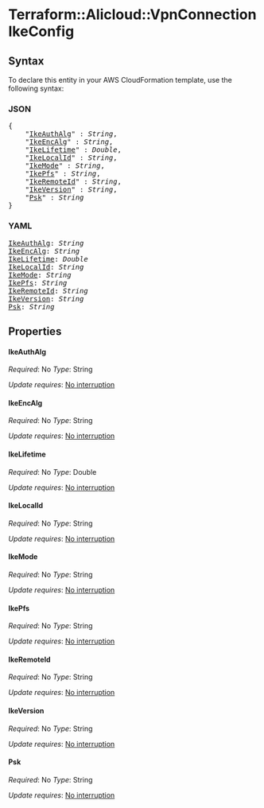 # Terraform::Alicloud::VpnConnection IkeConfig

## Syntax

To declare this entity in your AWS CloudFormation template, use the following syntax:

### JSON

<pre>
{
    "<a href="#ikeauthalg" title="IkeAuthAlg">IkeAuthAlg</a>" : <i>String</i>,
    "<a href="#ikeencalg" title="IkeEncAlg">IkeEncAlg</a>" : <i>String</i>,
    "<a href="#ikelifetime" title="IkeLifetime">IkeLifetime</a>" : <i>Double</i>,
    "<a href="#ikelocalid" title="IkeLocalId">IkeLocalId</a>" : <i>String</i>,
    "<a href="#ikemode" title="IkeMode">IkeMode</a>" : <i>String</i>,
    "<a href="#ikepfs" title="IkePfs">IkePfs</a>" : <i>String</i>,
    "<a href="#ikeremoteid" title="IkeRemoteId">IkeRemoteId</a>" : <i>String</i>,
    "<a href="#ikeversion" title="IkeVersion">IkeVersion</a>" : <i>String</i>,
    "<a href="#psk" title="Psk">Psk</a>" : <i>String</i>
}
</pre>

### YAML

<pre>
<a href="#ikeauthalg" title="IkeAuthAlg">IkeAuthAlg</a>: <i>String</i>
<a href="#ikeencalg" title="IkeEncAlg">IkeEncAlg</a>: <i>String</i>
<a href="#ikelifetime" title="IkeLifetime">IkeLifetime</a>: <i>Double</i>
<a href="#ikelocalid" title="IkeLocalId">IkeLocalId</a>: <i>String</i>
<a href="#ikemode" title="IkeMode">IkeMode</a>: <i>String</i>
<a href="#ikepfs" title="IkePfs">IkePfs</a>: <i>String</i>
<a href="#ikeremoteid" title="IkeRemoteId">IkeRemoteId</a>: <i>String</i>
<a href="#ikeversion" title="IkeVersion">IkeVersion</a>: <i>String</i>
<a href="#psk" title="Psk">Psk</a>: <i>String</i>
</pre>

## Properties

#### IkeAuthAlg

_Required_: No
_Type_: String

_Update requires_: [No interruption](https://docs.aws.amazon.com/AWSCloudFormation/latest/UserGuide/using-cfn-updating-stacks-update-behaviors.html#update-no-interrupt)

#### IkeEncAlg

_Required_: No
_Type_: String

_Update requires_: [No interruption](https://docs.aws.amazon.com/AWSCloudFormation/latest/UserGuide/using-cfn-updating-stacks-update-behaviors.html#update-no-interrupt)

#### IkeLifetime

_Required_: No
_Type_: Double

_Update requires_: [No interruption](https://docs.aws.amazon.com/AWSCloudFormation/latest/UserGuide/using-cfn-updating-stacks-update-behaviors.html#update-no-interrupt)

#### IkeLocalId

_Required_: No
_Type_: String

_Update requires_: [No interruption](https://docs.aws.amazon.com/AWSCloudFormation/latest/UserGuide/using-cfn-updating-stacks-update-behaviors.html#update-no-interrupt)

#### IkeMode

_Required_: No
_Type_: String

_Update requires_: [No interruption](https://docs.aws.amazon.com/AWSCloudFormation/latest/UserGuide/using-cfn-updating-stacks-update-behaviors.html#update-no-interrupt)

#### IkePfs

_Required_: No
_Type_: String

_Update requires_: [No interruption](https://docs.aws.amazon.com/AWSCloudFormation/latest/UserGuide/using-cfn-updating-stacks-update-behaviors.html#update-no-interrupt)

#### IkeRemoteId

_Required_: No
_Type_: String

_Update requires_: [No interruption](https://docs.aws.amazon.com/AWSCloudFormation/latest/UserGuide/using-cfn-updating-stacks-update-behaviors.html#update-no-interrupt)

#### IkeVersion

_Required_: No
_Type_: String

_Update requires_: [No interruption](https://docs.aws.amazon.com/AWSCloudFormation/latest/UserGuide/using-cfn-updating-stacks-update-behaviors.html#update-no-interrupt)

#### Psk

_Required_: No
_Type_: String

_Update requires_: [No interruption](https://docs.aws.amazon.com/AWSCloudFormation/latest/UserGuide/using-cfn-updating-stacks-update-behaviors.html#update-no-interrupt)


